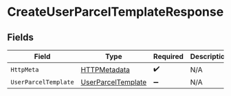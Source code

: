# CreateUserParcelTemplateResponse


## Fields

| Field                                                               | Type                                                                | Required                                                            | Description                                                         |
| ------------------------------------------------------------------- | ------------------------------------------------------------------- | ------------------------------------------------------------------- | ------------------------------------------------------------------- |
| `HttpMeta`                                                          | [HTTPMetadata](../../Models/Components/HTTPMetadata.md)             | :heavy_check_mark:                                                  | N/A                                                                 |
| `UserParcelTemplate`                                                | [UserParcelTemplate](../../Models/Components/UserParcelTemplate.md) | :heavy_minus_sign:                                                  | N/A                                                                 |
